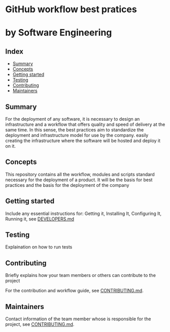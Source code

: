 # GitHub workflow best pratices
# by Software Engineering

Index
----
- [Summary](#Summary)
- [Concepts](#Concepts)
- [Getting started](#Getting-started)
- [Testing](#Testing)
- [Contributing](#Contributing)
- [Maintainers](#Maintainers)


Summary
---
For the deployment of any software, it is necessary to design an infrastructure and a workflow that offers quality and speed of delivery at the same time. In this sense, the best practices aim to standardize the deployment and infrastructure model for use by the company. easily creating the infrastructure where the software will be hosted and deploy it on it.

Concepts
---
This repository contains all the workflow, modules and scripts standard necessary for the deployment of a product. 
It will be the basis for best practices and the basis for the deployment of the company

Getting started
---
Include any essential instructions for: Getting it, Installing It, Configuring It, Running it, see [DEVELOPERS.md](./DEVELOPERS.md)

Testing
---

Explaination on how to run tests

Contributing
---
Briefly explains how your team members or others can contribute to the project

For the contribution and workflow guide, see [CONTRIBUTING.md](./CONTRIBUTING.md).

Maintainers
---
Contact information of the team member whose is responsible for the project, see [CONTRIBUTING.md](./CONTRIBUTING.md).
